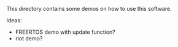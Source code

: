 
This directory contains some demos on how to use this software.

Ideas:

- FREERTOS demo with update function?
- riot demo?

